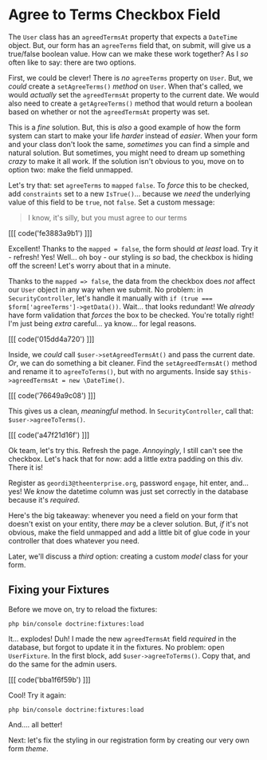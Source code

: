 # Agree to Terms Checkbox Field

The `User` class has an `agreedTermsAt` property that expects a `DateTime` object.
But, our form has an `agreeTerms` field that, on submit, will give us a true/false
boolean value. How can we make these work together? As I *so* often like to say:
there are two options.

First, we could be clever! There is *no* `agreeTerms` property on `User`. But, we
*could* create a `setAgreeTerms()` *method* on `User`. When that's called, we would
*actually* set the `agreedTermsAt` property to the current date. We would also need
to create a `getAgreeTerms()` method that would return a boolean based on whether
or not the `agreedTermsAt` property was set.

This is a *fine* solution. But, this is *also* a good example of how the form system
can start to make your life *harder* instead of *easier*. When your form and your
class don't look the same, *sometimes* you can find a simple and natural solution.
But sometimes, you might need to dream up something *crazy* to make it all work.
If the solution isn't obvious to you, move on to option two: make the field unmapped.

Let's try that: set `agreeTerms` to `mapped` `false`. To *force* this to be checked,
add `constraints` set to a new `IsTrue()`... because we *need* the underlying value
of this field to be `true`, not `false`. Set a custom message:

> I know, it's silly, but you must agree to our terms

[[[ code('fe3883a9b1') ]]]

Excellent! Thanks to the `mapped = false`, the form should *at least* load. Try
it - refresh! Yes! Well... oh boy - our styling is *so* bad, the checkbox is hiding
off the screen! Let's worry about that in a minute.

Thanks to the `mapped => false`, the data from the checkbox does *not* affect our
`User` object in any way when we submit. No problem: in `SecurityController`, let's
handle it manually with `if (true === $form['agreeTerms']->getData())`. Wait...
that looks redundant! We *already* have form validation that *forces* the box to
be checked. You're totally right! I'm just being *extra* careful... ya know... for
legal reasons.

[[[ code('015dd4a720') ]]]

Inside, we *could* call `$user->setAgreedTermsAt()` and pass the current date.
*Or*, we can do something a bit cleaner. Find the  `setAgreedTermsAt()` method and
rename it to `agreeToTerms()`, but with no arguments. Inside say
`$this->agreedTermsAt = new \DateTime()`.

[[[ code('76649a9c08') ]]]

This gives us a clean, *meaningful* method. In `SecurityController`, call that:
`$user->agreeToTerms()`.

[[[ code('a47f21d16f') ]]]

Ok team, let's try this. Refresh the page. *Annoyingly*, I still can't see the
checkbox. Let's hack that for now: add a little extra padding on this div. There
it is!

Register as `geordi3@theenterprise.org`, password `engage`, hit enter, and...
yes! We *know* the datetime column was just set correctly in the database because
it's *required*.

Here's the big takeaway: whenever you need a field on your form that doesn't exist
on your entity, there *may* be a clever solution. But, *if* it's not obvious, make
the field unmapped and add a little bit of glue code in your controller that does
whatever you need.

Later, we'll discuss a *third* option: creating a custom *model* class for your
form.

## Fixing your Fixtures

Before we move on, try to reload the fixtures:

```terminal
php bin/console doctrine:fixtures:load
```

It... explodes! Duh! I made the new `agreedTermsAt` field *required* in the
database, but forgot to update it in the fixtures. No problem: open `UserFixture`.
In the first block, add `$user->agreeToTerms()`. Copy that, and do the same for
the admin users.

[[[ code('bba1f6f59b') ]]]

Cool! Try it again:

```terminal-silent
php bin/console doctrine:fixtures:load
```

And.... all better!

Next: let's fix the styling in our registration form by creating our very own
form *theme*.

